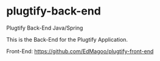 # plugtify-back-end
Plugtify Back-End Java/Spring

This is the Back-End for the Plugtify Application.

Front-End: https://github.com/EdMagoo/plugtify-front-end
